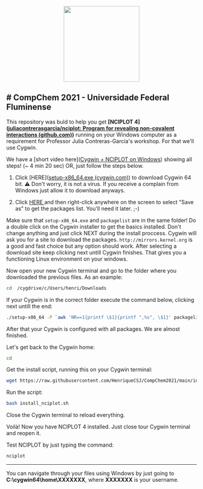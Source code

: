 <p align="center">
  <img width="200" src="http://ppgq-uff.com.br/wp-content/uploads/2021/09/LOGO-PGQ-UFF-COLORIDO.png">
</p>

# CompChem 2021 - Universidade Federal Fluminense
---
This repository was buld to help you get **[NCIPLOT 4]([juliacontrerasgarcia/nciplot: Program for revealing non-covalent interactions (github.com)](https://github.com/juliacontrerasgarcia/nciplot))** running on your Windows computer as a requirement for Professor Julia Contreras-García's workshop. For that we'll use Cygwin.

We have a [short video here]([Cygwin + NCIPLOT on Windows](https://vimeo.com/607073971)) showing all steps! (~ 4 min 20 sec) OR, just follow the steps below.

1. Click [HERE]([setup-x86_64.exe (cygwin.com)](https://cygwin.com/setup-x86_64.exe)) to download Cygwin 64 bit. ⚠️ Don't worry, it is not a virus. If you receive a complain from Windows just allow it to download anyways.
  
2. Click [HERE ](https://raw.githubusercontent.com/HenriqueCSJ/CompChem2021/main/packagelist.txt)and then right-click anywhere on the screen to select "Save as" to get the packages list. You'll need it later. ;-)
  

Make sure that `setup-x86_64.exe` and `packagelist` are in the same folder! Do a double click on the Cygwin installer to get the basics installed. Don't change anything and just click NEXT during the install proccess. Cygwin will ask you for a site to download the packages. `http://mirrors.kernel.org` is a good and fast choice but any option should work. After selecting a download site keep clicking next untill Cygwin finishes. That gives you a functioning Linux environment on your windows.

Now open your new Cygwin terminal and go to the folder where you downloaded the previous files. As an example:

```bash
cd  /cygdrive/c/Users/henri/Downloads 
```

If your Cygwin is in the correct folder execute the command below, clicking next untill the end:

```bash
./setup-x86_64 -P `awk 'NR==1{printf \$1}{printf ",%s", \$1}' packagelist.txt`
```

After that your Cygwin is configured with all packages. We are almost finished.

Let's get back to the Cygwin home:

```bash
cd
```

Get the install script, running this on your Cygwin terminal:

```bash
wget https://raw.githubusercontent.com/HenriqueCSJ/CompChem2021/main/install_nciplot.sh
```

Run the script:

```bash
bash install_nciplot.sh
```
Close the Cygwin terminal to reload everything. 

Voilà! Now you have NCIPLOT 4 installed. Just close tour Cygwin terminal and reopen it.

Test NCIPLOT by just typing the command:

```bash
nciplot
```

---
You can navigate through your files using Windows by just going to **C:\cygwin64\home\XXXXXXX**, where **XXXXXXX** is your username.

